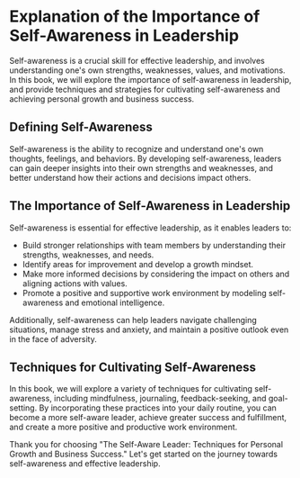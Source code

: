 Explanation of the Importance of Self-Awareness in Leadership
===========================================================================

Self-awareness is a crucial skill for effective leadership, and involves understanding one's own strengths, weaknesses, values, and motivations. In this book, we will explore the importance of self-awareness in leadership, and provide techniques and strategies for cultivating self-awareness and achieving personal growth and business success.

Defining Self-Awareness
-----------------------

Self-awareness is the ability to recognize and understand one's own thoughts, feelings, and behaviors. By developing self-awareness, leaders can gain deeper insights into their own strengths and weaknesses, and better understand how their actions and decisions impact others.

The Importance of Self-Awareness in Leadership
----------------------------------------------

Self-awareness is essential for effective leadership, as it enables leaders to:

* Build stronger relationships with team members by understanding their strengths, weaknesses, and needs.
* Identify areas for improvement and develop a growth mindset.
* Make more informed decisions by considering the impact on others and aligning actions with values.
* Promote a positive and supportive work environment by modeling self-awareness and emotional intelligence.

Additionally, self-awareness can help leaders navigate challenging situations, manage stress and anxiety, and maintain a positive outlook even in the face of adversity.

Techniques for Cultivating Self-Awareness
-----------------------------------------

In this book, we will explore a variety of techniques for cultivating self-awareness, including mindfulness, journaling, feedback-seeking, and goal-setting. By incorporating these practices into your daily routine, you can become a more self-aware leader, achieve greater success and fulfillment, and create a more positive and productive work environment.

Thank you for choosing "The Self-Aware Leader: Techniques for Personal Growth and Business Success." Let's get started on the journey towards self-awareness and effective leadership.

